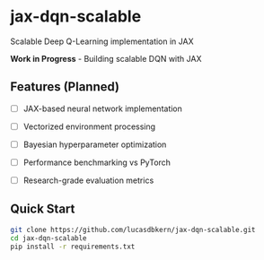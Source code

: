 # jax-dqn-scalable
Scalable Deep Q-Learning implementation in JAX

**Work in Progress** - Building scalable DQN with JAX 

## Features (Planned)
- [ ] JAX-based neural network implementation
- [ ] Vectorized environment processing
- [ ] Bayesian hyperparameter optimization
- [ ] Performance benchmarking vs PyTorch
- [ ] Research-grade evaluation metrics


## Quick Start
```bash
git clone https://github.com/lucasdbkern/jax-dqn-scalable.git
cd jax-dqn-scalable
pip install -r requirements.txt
